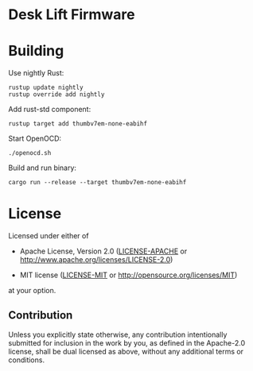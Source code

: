# Desk Lift Firmware

# Building

Use nightly Rust:

    rustup update nightly
    rustup override add nightly

Add rust-std component:

    rustup target add thumbv7em-none-eabihf

Start OpenOCD:

    ./openocd.sh

Build and run binary:

    cargo run --release --target thumbv7em-none-eabihf

# License

Licensed under either of

- Apache License, Version 2.0 ([LICENSE-APACHE](LICENSE-APACHE) or
  http://www.apache.org/licenses/LICENSE-2.0)

- MIT license ([LICENSE-MIT](LICENSE-MIT) or http://opensource.org/licenses/MIT)

at your option.

## Contribution

Unless you explicitly state otherwise, any contribution intentionally submitted
for inclusion in the work by you, as defined in the Apache-2.0 license, shall be
dual licensed as above, without any additional terms or conditions.
